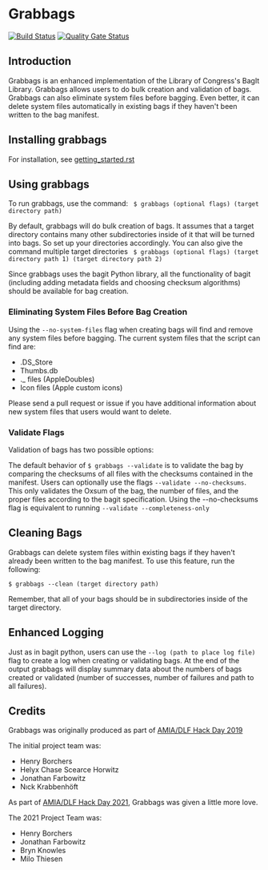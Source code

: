 # Grabbags

[![Build Status](https://travis-ci.org/amiaopensource/grabbags.svg?branch=master)](https://travis-ci.org/amiaopensource/grabbags)
[![Quality Gate Status](https://sonarcloud.io/api/project_badges/measure?project=amiaopensource_grabbags&metric=alert_status)](https://sonarcloud.io/dashboard?id=amiaopensource_grabbags)

## Introduction

Grabbags is an enhanced implementation of the Library of Congress's BagIt Library. Grabbags allows users to do bulk creation and validation of bags. Grabbags can also eliminate system files before bagging. Even better, it can delete system files automatically in existing bags if they haven't been written to the bag manifest.

## Installing grabbags
For installation, see [getting_started.rst](getting_started.rst)

## Using grabbags
To run grabbags, use the command:
` $ grabbags (optional flags) (target directory path)`

By default, grabbags will do bulk creation of bags. It assumes that a target directory contains many other subdirectories inside of it that will be turned into bags. So set up your directories accordingly. You can also give the command multiple target directories
` $ grabbags (optional flags) (target directory path 1) (target directory path 2)`

Since grabbags uses the bagit Python library, all the functionality of bagit (including adding metadata fields and choosing checksum algorithms) should be available for bag creation.

### Eliminating System Files Before Bag Creation
Using the `--no-system-files` flag when creating bags will find and remove any system files before bagging. The current system files that the script can find are:
* .DS_Store
* Thumbs.db
* ._ files (AppleDoubles)
* Icon files (Apple custom icons)

Please send a pull request or issue if you have additional information about new system files that users would want to delete.

### Validate Flags
Validation of bags has two possible options:

The default behavior of `$ grabbags --validate` is to validate the bag by comparing the checksums of all files with the checksums contained in the manifest.
Users can optionally use the flags `--validate --no-checksums`. This only validates the Oxsum of the bag, the number of files, and the proper files according to the bagit specification. Using the --no-checksums flag is equivalent to running `--validate --completeness-only`

## Cleaning Bags
Grabbags can delete system files within existing bags if they haven't already been written to the bag manifest. To use this feature, run the following:

`$ grabbags --clean (target directory path)`

Remember, that all of your bags should be in subdirectories inside of the target directory.

## Enhanced Logging
Just as in bagit python, users can use the `--log (path to place log file)` flag to create a log when creating or validating bags. At the end of the output grabbags will display summary data about the numbers of bags created or validated (number of successes, number of failures and path to all failures).

## Credits
Grabbags was originally produced as part of [AMIA/DLF Hack Day 2019](https://wiki.curatecamp.org/index.php/Association_of_Moving_Image_Archivists_&_Digital_Library_Federation_Hack_Day_2019)

The initial project team was:

* Henry Borchers
* Helyx Chase Scearce Horwitz
* Jonathan Farbowitz
* Nıck Krabbenhöft

As part of [AMIA/DLF Hack Day 2021](https://wiki.diglib.org/AMIA-DLF_Hack_Day_2021), Grabbags was given a little more love.

The 2021 Project Team was:

* Henry Borchers
* Jonathan Farbowitz
* Bryn Knowles
* Milo Thiesen


